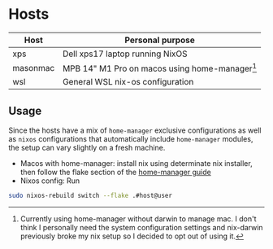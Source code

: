# Hosts
| Host | Personal purpose |
| --- | --- |
| xps | Dell xps17 laptop running NixOS |
| masonmac | MPB 14" M1 Pro on macos using home-manager[^1] |
| wsl | General WSL nix-os configuration |

[^1]: Currently using home-manager without darwin to manage mac. I don't think I personally need the system configuration settings and nix-darwin previously broke my nix setup so I decided to opt out of using it.
## Usage
Since the hosts have a mix of `home-manager` exclusive configurations as well as `nixos` configurations that automatically include `home-manager` modules, the setup can vary slightly on a fresh machine.

- Macos with home-manager: install nix using determinate nix installer, then follow the flake section of the [home-manager guide](https://nix-community.github.io/home-manager/index.xhtml#ch-nix-flakes)
- Nixos config: Run
```bash
sudo nixos-rebuild switch --flake .#host@user
```
